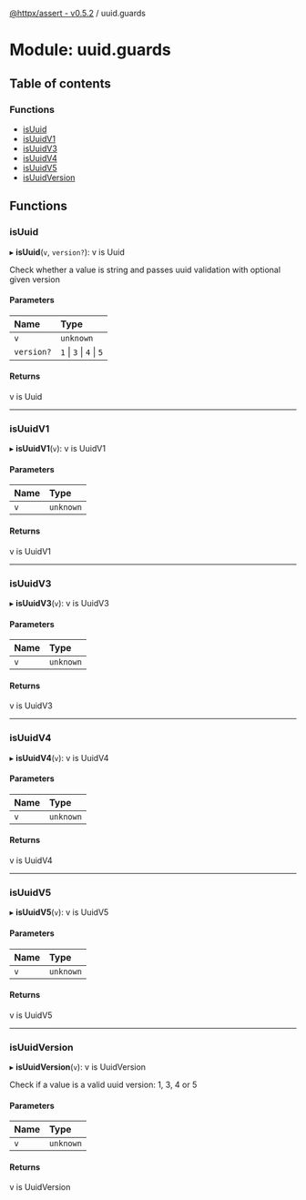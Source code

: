 [@httpx/assert - v0.5.2](../README.md) / uuid.guards

# Module: uuid.guards

## Table of contents

### Functions

- [isUuid](uuid_guards.md#isuuid)
- [isUuidV1](uuid_guards.md#isuuidv1)
- [isUuidV3](uuid_guards.md#isuuidv3)
- [isUuidV4](uuid_guards.md#isuuidv4)
- [isUuidV5](uuid_guards.md#isuuidv5)
- [isUuidVersion](uuid_guards.md#isuuidversion)

## Functions

### isUuid

▸ **isUuid**(`v`, `version?`): v is Uuid

Check whether a value is string and passes uuid validation with
optional given version

#### Parameters

| Name | Type |
| :------ | :------ |
| `v` | `unknown` |
| `version?` | ``1`` \| ``3`` \| ``4`` \| ``5`` |

#### Returns

v is Uuid

___

### isUuidV1

▸ **isUuidV1**(`v`): v is UuidV1

#### Parameters

| Name | Type |
| :------ | :------ |
| `v` | `unknown` |

#### Returns

v is UuidV1

___

### isUuidV3

▸ **isUuidV3**(`v`): v is UuidV3

#### Parameters

| Name | Type |
| :------ | :------ |
| `v` | `unknown` |

#### Returns

v is UuidV3

___

### isUuidV4

▸ **isUuidV4**(`v`): v is UuidV4

#### Parameters

| Name | Type |
| :------ | :------ |
| `v` | `unknown` |

#### Returns

v is UuidV4

___

### isUuidV5

▸ **isUuidV5**(`v`): v is UuidV5

#### Parameters

| Name | Type |
| :------ | :------ |
| `v` | `unknown` |

#### Returns

v is UuidV5

___

### isUuidVersion

▸ **isUuidVersion**(`v`): v is UuidVersion

Check if a value is a valid uuid version: 1, 3, 4 or 5

#### Parameters

| Name | Type |
| :------ | :------ |
| `v` | `unknown` |

#### Returns

v is UuidVersion
